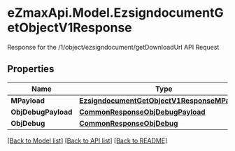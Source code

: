 # eZmaxApi.Model.EzsigndocumentGetObjectV1Response
Response for the /1/object/ezsigndocument/getDownloadUrl API Request

## Properties

Name | Type | Description | Notes
------------ | ------------- | ------------- | -------------
**MPayload** | [**EzsigndocumentGetObjectV1ResponseMPayload**](EzsigndocumentGetObjectV1ResponseMPayload.md) |  | 
**ObjDebugPayload** | [**CommonResponseObjDebugPayload**](CommonResponseObjDebugPayload.md) |  | [optional] 
**ObjDebug** | [**CommonResponseObjDebug**](CommonResponseObjDebug.md) |  | [optional] 

[[Back to Model list]](../README.md#documentation-for-models) [[Back to API list]](../README.md#documentation-for-api-endpoints) [[Back to README]](../README.md)

